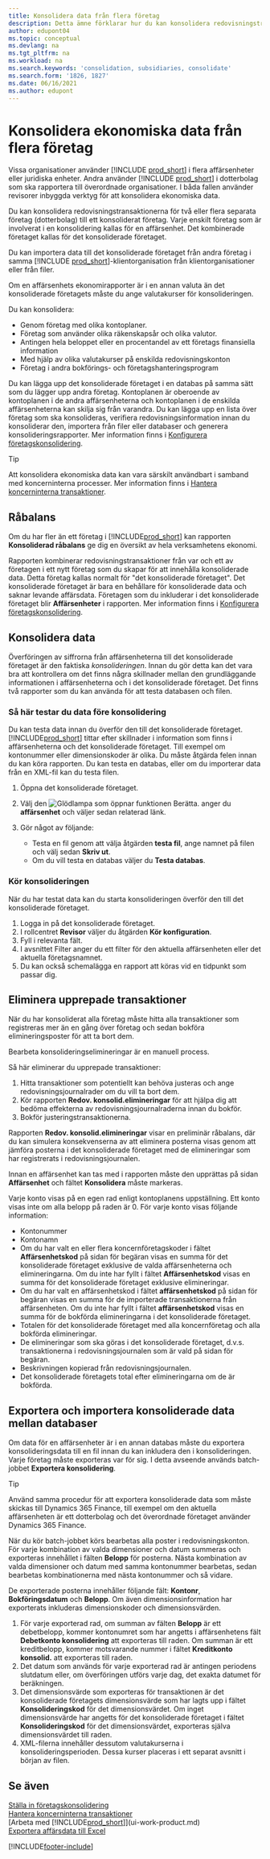 ```yaml
---
title: Konsolidera data från flera företag
description: Detta ämne förklarar hur du kan konsolidera redovisningstransaktionerna för två eller flera separata företag (dotterbolag) till ett konsoliderat företag.
author: edupont04
ms.topic: conceptual
ms.devlang: na
ms.tgt_pltfrm: na
ms.workload: na
ms.search.keywords: 'consolidation, subsidiaries, consolidate'
ms.search.form: '1826, 1827'
ms.date: 06/16/2021
ms.author: edupont
---
```


# Konsolidera ekonomiska data från flera företag

Vissa organisationer använder [!INCLUDE [prod_short](includes/prod_short.md)] i flera affärsenheter eller juridiska enheter. Andra använder [!INCLUDE [prod_short](includes/prod_short.md)] i dotterbolag som ska rapportera till överordnade organisationer. I båda fallen använder revisorer inbyggda verktyg för att konsolidera ekonomiska data.  

Du kan konsolidera redovisningstransaktionerna för två eller flera separata företag (dotterbolag) till ett konsoliderat företag. Varje enskilt företag som är involverat i en konsolidering kallas för en affärsenhet. Det kombinerade företaget kallas för det konsoliderade företaget.  

Du kan importera data till det konsoliderade företaget från andra företag i samma [!INCLUDE [prod_short](includes/prod_short.md)]-klientorganisation från klientorganisationer eller från filer.  

Om en affärsenhets ekonomirapporter är i en annan valuta än det konsoliderade företagets måste du ange valutakurser för konsolideringen.  

Du kan konsolidera:  

* Genom företag med olika kontoplaner.  
* Företag som använder olika räkenskapsår och olika valutor.  
* Antingen hela beloppet eller en procentandel av ett företags finansiella information
* Med hjälp av olika valutakurser på enskilda redovisningskonton
* Företag i andra bokförings- och företagshanteringsprogram

Du kan lägga upp det konsoliderade företaget i en databas på samma sätt som du lägger upp andra företag. Kontoplanen är oberoende av kontoplanen i de andra affärsenheterna och kontoplanen i de enskilda affärsenheterna kan skilja sig från varandra. Du kan lägga upp en lista över företag som ska konsolideras, verifiera redovisningsinformation innan du konsoliderar den, importera från filer eller databaser och generera konsolideringsrapporter. Mer information finns i [Konfigurera företagskonsolidering](finance-consolidated-company-reporting-setup.md).  

> [!TIP]
> Att konsolidera ekonomiska data kan vara särskilt användbart i samband med koncerninterna processer. Mer information finns i [Hantera koncerninterna transaktioner](intercompany-manage.md).

## Råbalans

Om du har fler än ett företag i [!INCLUDE[prod_short](includes/prod_short.md)] kan rapporten **Konsoliderad råbalans** ge dig en översikt av hela verksamhetens ekonomi.  

Rapporten kombinerar redovisningstransaktioner från var och ett av företagen i ett nytt företag som du skapar för att innehålla konsoliderade data. Detta företag kallas normalt för "det konsoliderade företaget". Det konsoliderade företaget är bara en behållare för konsoliderade data och saknar levande affärsdata. Företagen som du inkluderar i det konsoliderade företaget blir **Affärsenheter** i rapporten. Mer information finns i [Konfigurera företagskonsolidering](finance-consolidated-company-reporting-setup.md).  

## Konsolidera data

Överföringen av siffrorna från affärsenheterna till det konsoliderade företaget är den faktiska *konsolideringen*. Innan du gör detta kan det vara bra att kontrollera om det finns några skillnader mellan den grundläggande informationen i affärsenheterna och i det konsoliderade företaget. Det finns två rapporter som du kan använda för att testa databasen och filen.

### Så här testar du data före konsolidering

Du kan testa data innan du överför den till det konsoliderade företaget. [!INCLUDE[prod_short](includes/prod_short.md)] tittar efter skillnader i information som finns i affärsenheterna och det konsoliderade företaget. Till exempel om kontonummer eller dimensionskoder är olika. Du måste åtgärda felen innan du kan köra rapporten. Du kan testa en databas, eller om du importerar data från en XML-fil kan du testa filen.  

1. Öppna det konsoliderade företaget.  
2. Välj den ![Glödlampa som öppnar funktionen Berätta.](media/ui-search/search_small.png "Berätta för mig vad du vill göra") anger du **affärsenhet** och väljer sedan relaterad länk.  
3. Gör något av följande:  

    * Testa en fil genom att välja åtgärden **testa fil**, ange namnet på filen och välj sedan **Skriv ut**.  
    * Om du vill testa en databas väljer du **Testa databas**.  

### Kör konsolideringen

När du har testat data kan du starta konsolideringen överför den till det konsoliderade företaget.  

1. Logga in på det konsoliderade företaget.  
2. I rollcentret **Revisor** väljer du åtgärden **Kör konfiguration**.  
3. Fyll i relevanta fält.  
4. I avsnittet Filter anger du ett filter för den aktuella affärsenheten eller det aktuella företagsnamnet.  
5. Du kan också schemalägga en rapport att köras vid en tidpunkt som passar dig.  

## Eliminera upprepade transaktioner

När du har konsoliderat alla företag måste hitta alla transaktioner som registreras mer än en gång över företag och sedan bokföra elimineringsposter för att ta bort dem.

Bearbeta konsolideringselimineringar är en manuell process.  

Så här eliminerar du upprepade transaktioner:

1. Hitta transaktioner som potentiellt kan behöva justeras och ange redovisningsjournalrader om du vill ta bort dem.
2. Kör rapporten **Redov. konsolid.elimineringar** för att hjälpa dig att bedöma effekterna av redovisningsjournalraderna innan du bokför.
3. Bokför justeringstransaktionerna.

Rapporten **Redov. konsolid.elimineringar** visar en preliminär råbalans, där du kan simulera konsekvenserna av att eliminera posterna visas genom att jämföra posterna i det konsoliderade företaget med de elimineringar som har registrerats i redovisningsjournalen.

Innan en affärsenhet kan tas med i rapporten måste den upprättas på sidan **Affärsenhet** och fältet **Konsolidera** måste markeras.

Varje konto visas på en egen rad enligt kontoplanens uppställning. Ett konto visas inte om alla belopp på raden är 0. För varje konto visas följande information:

* Kontonummer
* Kontonamn
* Om du har valt en eller flera koncernföretagskoder i fältet **Affärsenhetskod** på sidan för begäran visas en summa för det konsoliderade företaget exklusive de valda affärsenheterna och elimineringarna. Om du inte har fyllt i fältet **Affärsenhetskod** visas en summa för det konsoliderade företaget exklusive elimineringar.
* Om du har valt en affärsenhetskod i fältet **affärsenhetskod** på sidan för begäran visas en summa för de importerade transaktionerna från affärsenheten. Om du inte har fyllt i fältet **affärsenhetskod** visas en summa för de bokförda elimineringarna i det konsoliderade företaget.
* Totalen för det konsoliderade företaget med alla koncernföretag och alla bokförda elimineringar.
* De elimineringar som ska göras i det konsoliderade företaget, d.v.s. transaktionerna i redovisningsjournalen som är vald på sidan för begäran.
* Beskrivningen kopierad från redovisningsjournalen.
* Det konsoliderade företagets total efter elimineringarna om de är bokförda.

## Exportera och importera konsoliderade data mellan databaser

Om data för en affärsenheter är i en annan databas måste du exportera konsolideringsdata till en fil innan du kan inkludera den i konsolideringen. Varje företag måste exporteras var för sig. I detta avseende används batch-jobbet **Exportera konsolidering**.  

> [!TIP]
> Använd samma procedur för att exportera konsoliderade data som måste skickas till Dynamics 365 Finance, till exempel om den aktuella affärsenheten är ett dotterbolag och det överordnade företaget använder Dynamics 365 Finance.

När du kör batch-jobbet körs bearbetas alla poster i redovisningskonton. För varje kombination av valda dimensioner och datum summeras och exporteras innehållet i fälten **Belopp** för posterna. Nästa kombination av valda dimensioner och datum med samma kontonummer bearbetas, sedan bearbetas kombinationerna med nästa kontonummer och så vidare.  

De exporterade posterna innehåller följande fält: **Kontonr**, **Bokföringsdatum** och **Belopp**. Om även dimensionsinformation har exporterats inkluderas dimensionskoder och dimensionsvärden.  

1. För varje exporterad rad, om summan av fälten **Belopp** är ett debetbelopp, kommer kontonumret som har angetts i affärsenhetens fält **Debetkonto konsolidering** att exporteras till raden. Om summan är ett kreditbelopp, kommer motsvarande nummer i fältet **Kreditkonto konsolid.** att exporteras till raden.  
2. Det datum som används för varje exporterad rad är antingen periodens slutdatum eller, om överföringen utförs varje dag, det exakta datumet för beräkningen.  
3. Det dimensionsvärde som exporteras för transaktionen är det konsoliderade företagets dimensionsvärde som har lagts upp i fältet **Konsolideringskod** för det dimensionsvärdet. Om inget dimensionsvärde har angetts för det konsoliderade företaget i fältet **Konsolideringskod** för det dimensionsvärdet, exporteras själva dimensionsvärdet till raden.  
4. XML-filerna innehåller dessutom valutakurserna i konsolideringsperioden. Dessa kurser placeras i ett separat avsnitt i början av filen.  

## Se även

[Ställa in företagskonsolidering](finance-consolidated-company-reporting-setup.md)  
[Hantera koncerninterna transaktioner](intercompany-manage.md)  
[Arbeta med [!INCLUDE[prod_short](includes/prod_short.md)]](ui-work-product.md)  
[Exportera affärsdata till Excel](about-export-data.md)


[!INCLUDE[footer-include](includes/footer-banner.md)]
